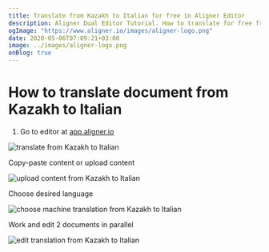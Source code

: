 ```yaml
---
title: Translate from Kazakh to Italian for free in Aligner Editor
description: Aligner Dual Editor Tutorial. How to translate for free from Kazakh to Italian. Aligner is multilingual document management platform. 
ogImage: "https://www.aligner.io/images/aligner-logo.png"
date: 2020-05-06T07:09:21+03:00
image: ../images/aligner-logo.png
onBlog: true
---
```


# How to translate document from Kazakh to Italian

1. Go to editor at [app.aligner.io](https://app.aligner.io "Aligner App web page")

![translate from Kazakh to Italian](../aligner-blank-editor.png "translate from Kazakh to Italian")

Copy-paste content or upload content

![upload content from Kazakh to Italian](../aligner-uploaded-document.png "upload content from Kazakh to Italian")

Choose desired language

![choose machine translation from Kazakh to Italian](../aligner-language-dropdown.png "choose machine translation from Kazakh to Italian")

Work and edit 2 documents in parallel

![edit translation from Kazakh to Italian](../aligner-double-sitded-editor.png "edit translation from Kazakh to Italian")

